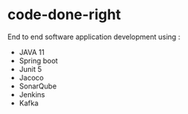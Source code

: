 # code-done-right

End to end software application development using :
<ul>
<li>JAVA 11</li>
<li>Spring boot</li>
<li>Junit 5</li>
<li>Jacoco</li>
<li>SonarQube</li>
<li>Jenkins</li>
<li>Kafka</li>
